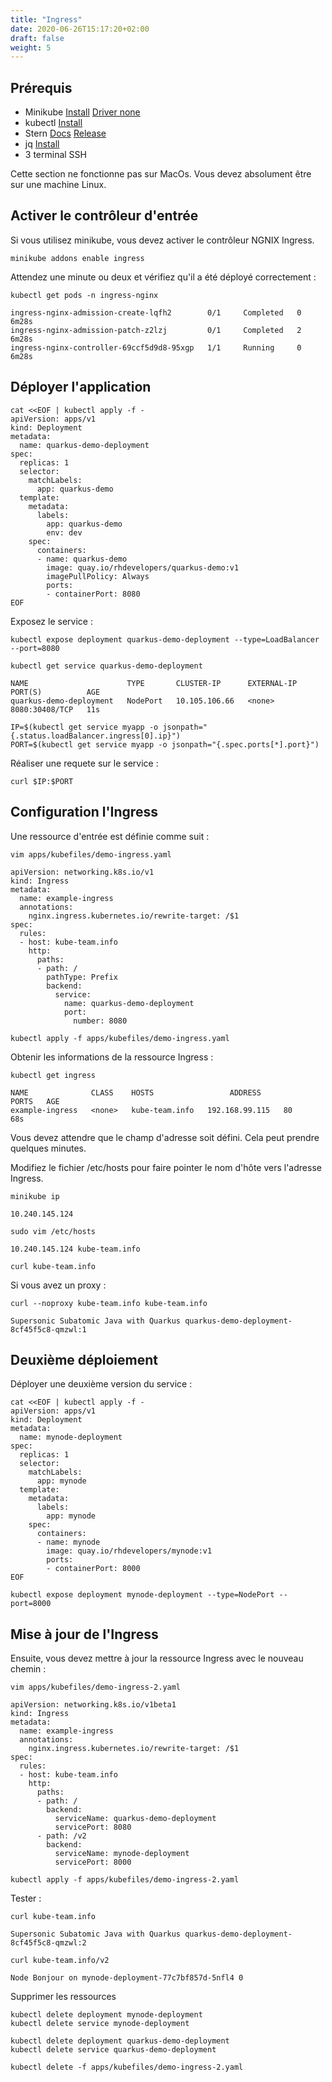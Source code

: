 ```yaml
---
title: "Ingress"
date: 2020-06-26T15:17:20+02:00
draft: false
weight: 5
---
```


## Prérequis

- Minikube [Install](https://kubernetes.io/fr/docs/tasks/tools/install-minikube/#installez-minikube-par-t%C3%A9l%C3%A9chargement-direct)  [Driver none](https://kubernetes.io/docs/setup/learning-environment/minikube/#specifying-the-vm-driver)
- kubectl [Install](https://kubernetes.io/fr/docs/tasks/tools/install-kubectl/)
- Stern [Docs](https://kubernetes.io/blog/2016/10/tail-kubernetes-with-stern/) [Release](https://github.com/stern/stern/releases)
- jq [Install](https://stedolan.github.io/jq/download/)
- 3 terminal SSH

Cette section ne fonctionne pas sur MacOs. Vous devez absolument être sur une machine Linux.

## Activer le contrôleur d'entrée

Si vous utilisez minikube, vous devez activer le contrôleur NGNIX Ingress.

```
minikube addons enable ingress
```

Attendez une minute ou deux et vérifiez qu'il a été déployé correctement :

```
kubectl get pods -n ingress-nginx
```

```
ingress-nginx-admission-create-lqfh2        0/1     Completed   0          6m28s
ingress-nginx-admission-patch-z2lzj         0/1     Completed   2          6m28s
ingress-nginx-controller-69ccf5d9d8-95xgp   1/1     Running     0          6m28s
```

## Déployer l'application

```
cat <<EOF | kubectl apply -f -
apiVersion: apps/v1
kind: Deployment
metadata:
  name: quarkus-demo-deployment
spec:
  replicas: 1
  selector:
    matchLabels:
      app: quarkus-demo
  template:
    metadata:
      labels:
        app: quarkus-demo
        env: dev
    spec:
      containers:
      - name: quarkus-demo
        image: quay.io/rhdevelopers/quarkus-demo:v1
        imagePullPolicy: Always
        ports:
        - containerPort: 8080
EOF
```

Exposez le service :


```
kubectl expose deployment quarkus-demo-deployment --type=LoadBalancer --port=8080

kubectl get service quarkus-demo-deployment
```

```
NAME                      TYPE       CLUSTER-IP      EXTERNAL-IP   PORT(S)          AGE
quarkus-demo-deployment   NodePort   10.105.106.66   <none>        8080:30408/TCP   11s
```

```
IP=$(kubectl get service myapp -o jsonpath="{.status.loadBalancer.ingress[0].ip}")
PORT=$(kubectl get service myapp -o jsonpath="{.spec.ports[*].port}")
```

Réaliser une requete sur le service :

```
curl $IP:$PORT
```

## Configuration l'Ingress

Une ressource d'entrée est définie comme suit :

```
vim apps/kubefiles/demo-ingress.yaml
```


```
apiVersion: networking.k8s.io/v1
kind: Ingress
metadata:
  name: example-ingress
  annotations:
    nginx.ingress.kubernetes.io/rewrite-target: /$1
spec:
  rules:
  - host: kube-team.info
    http:
      paths:
      - path: /
        pathType: Prefix
        backend:
          service:
            name: quarkus-demo-deployment
            port:
              number: 8080

```

```
kubectl apply -f apps/kubefiles/demo-ingress.yaml
```

Obtenir les informations de la ressource Ingress :

```
kubectl get ingress
```

```
NAME              CLASS    HOSTS                 ADDRESS          PORTS   AGE
example-ingress   <none>   kube-team.info   192.168.99.115   80      68s
```

Vous devez attendre que le champ d'adresse soit défini. Cela peut prendre quelques minutes.

Modifiez le fichier /etc/hosts pour faire pointer le nom d'hôte vers l'adresse Ingress.

```
minikube ip
```

```
10.240.145.124
```

```
sudo vim /etc/hosts
```

```
10.240.145.124 kube-team.info
```

```
curl kube-team.info
```

Si vous avez un proxy :

```
curl --noproxy kube-team.info kube-team.info
```

```
Supersonic Subatomic Java with Quarkus quarkus-demo-deployment-8cf45f5c8-qmzwl:1
```

## Deuxième déploiement

Déployer une deuxième version du service :

```
cat <<EOF | kubectl apply -f -
apiVersion: apps/v1
kind: Deployment
metadata:
  name: mynode-deployment
spec:
  replicas: 1
  selector:
    matchLabels:
      app: mynode
  template:
    metadata:
      labels:
        app: mynode
    spec:
      containers:
      - name: mynode
        image: quay.io/rhdevelopers/mynode:v1
        ports:
        - containerPort: 8000
EOF
```

```
kubectl expose deployment mynode-deployment --type=NodePort --port=8000
```

## Mise à jour de l'Ingress

Ensuite, vous devez mettre à jour la ressource Ingress avec le nouveau chemin :


```
vim apps/kubefiles/demo-ingress-2.yaml
```

```
apiVersion: networking.k8s.io/v1beta1
kind: Ingress
metadata:
  name: example-ingress
  annotations:
    nginx.ingress.kubernetes.io/rewrite-target: /$1
spec:
  rules:
  - host: kube-team.info
    http:
      paths:
      - path: /
        backend:
          serviceName: quarkus-demo-deployment
          servicePort: 8080
      - path: /v2
        backend:
          serviceName: mynode-deployment
          servicePort: 8000
```

```
kubectl apply -f apps/kubefiles/demo-ingress-2.yaml
```

Tester :

```
curl kube-team.info
```

```
Supersonic Subatomic Java with Quarkus quarkus-demo-deployment-8cf45f5c8-qmzwl:2
```

```
curl kube-team.info/v2
```

```
Node Bonjour on mynode-deployment-77c7bf857d-5nfl4 0
```

Supprimer les ressources

```
kubectl delete deployment mynode-deployment
kubectl delete service mynode-deployment

kubectl delete deployment quarkus-demo-deployment
kubectl delete service quarkus-demo-deployment

kubectl delete -f apps/kubefiles/demo-ingress-2.yaml
```